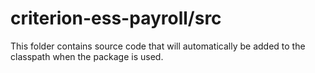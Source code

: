 # criterion-ess-payroll/src

This folder contains source code that will automatically be added to the classpath when
the package is used.
